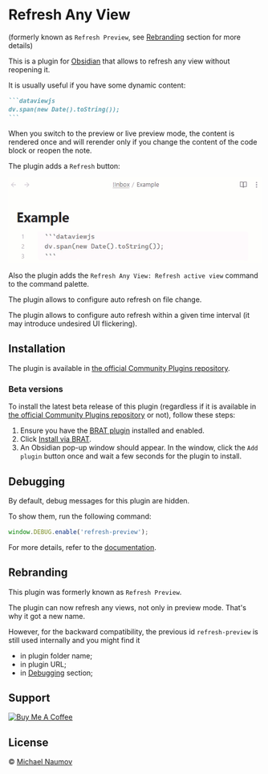 # Refresh Any View

(formerly known as `Refresh Preview`, see [Rebranding](#rebranding) section for more details)

This is a plugin for [Obsidian](https://obsidian.md/) that allows to refresh any view without reopening it.

It is usually useful if you have some dynamic content:

````markdown
```dataviewjs
dv.span(new Date().toString());
```
````

When you switch to the preview or live preview mode, the content is rendered once and will rerender only if you change the content of the code block or reopen the note.

The plugin adds a `Refresh` button:

![Demo](images/demo.gif)

Also the plugin adds the `Refresh Any View: Refresh active view` command to the command palette.

The plugin allows to configure auto refresh on file change.

The plugin allows to configure auto refresh within a given time interval (it may introduce undesired UI flickering).

## Installation

The plugin is available in [the official Community Plugins repository](https://obsidian.md/plugins?id=refresh-preview).

### Beta versions

To install the latest beta release of this plugin (regardless if it is available in [the official Community Plugins repository](https://obsidian.md/plugins) or not), follow these steps:

1. Ensure you have the [BRAT plugin](https://obsidian.md/plugins?id=obsidian42-brat) installed and enabled.
2. Click [Install via BRAT](https://intradeus.github.io/http-protocol-redirector?r=obsidian://brat?plugin=https://github.com/mnaoumov/obsidian-refresh-any-view).
3. An Obsidian pop-up window should appear. In the window, click the `Add plugin` button once and wait a few seconds for the plugin to install.

## Debugging

By default, debug messages for this plugin are hidden.

To show them, run the following command:

```js
window.DEBUG.enable('refresh-preview');
```

For more details, refer to the [documentation](https://github.com/mnaoumov/obsidian-dev-utils/blob/main/docs/debugging.md).

## Rebranding

This plugin was formerly known as `Refresh Preview`.

The plugin can now refresh any views, not only in preview mode. That's why it got a new name.

However, for the backward compatibility, the previous id `refresh-preview` is still used internally and you might find it

- in plugin folder name;
- in plugin URL;
- in [Debugging](#debugging) section;

## Support

<a href="https://www.buymeacoffee.com/mnaoumov" target="_blank"><img src="https://cdn.buymeacoffee.com/buttons/v2/default-yellow.png" alt="Buy Me A Coffee" style="height: 60px !important;width: 217px !important;"></a>

## License

© [Michael Naumov](https://github.com/mnaoumov/)
